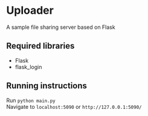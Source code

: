 # Uploader
A sample file sharing server based on Flask

## Required libraries 
* Flask
* flask_login

## Running instructions
Run `python main.py`<br>
Navigate to `localhost:5090` or `http://127.0.0.1:5090/`


<!-- ## TODO -->

<!-- * add / name changing -->
<!-- * add / Download count -->
<!-- * fix / select file (delete) button text location -->
<!-- * add / det file change in dir and add it into sql -->
<!-- * fix / Download Count not include preview -->
<!-- * add / Prview a photo or a doc -->
<!-- * fix / multi select bug -->
<!-- * add / Download multi file as zip -->
<!-- * fix / mobile multi download not working -->
<!-- * add / esc key to close popup -->
<!-- * add / file zipping animation -->
<!-- * fix / rename chinese bypass -->
<!-- * add / search file -->
<!-- * fix / rename contain space bug -->
<!-- * add? / Upload Progress % -->

